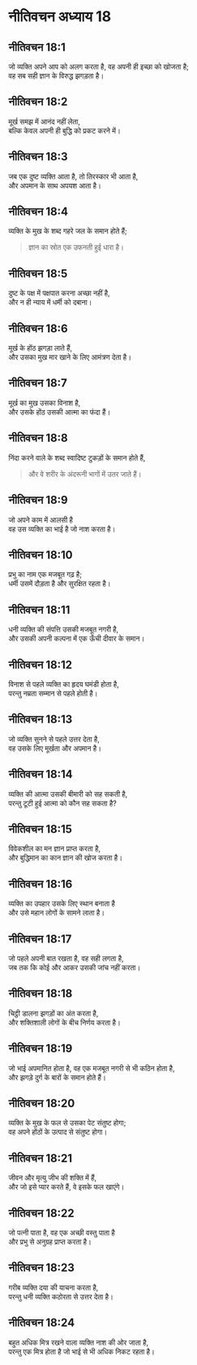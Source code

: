 # नीतिवचन अध्याय 18

## नीतिवचन 18:1

जो व्यक्ति अपने आप को अलग करता है, वह अपनी ही इच्छा को खोजता है;  
वह सब सही ज्ञान के विरुद्ध झगड़ता है।

## नीतिवचन 18:2

मूर्ख समझ में आनंद नहीं लेता,  
बल्कि केवल अपनी ही बुद्धि को प्रकट करने में।

## नीतिवचन 18:3

जब एक दुष्ट व्यक्ति आता है, तो तिरस्कार भी आता है,  
और अपमान के साथ अपयश आता है।

## नीतिवचन 18:4

व्यक्ति के मुख के शब्द गहरे जल के समान होते हैं;  
> ज्ञान का स्रोत एक उफनती हुई धारा है।

## नीतिवचन 18:5

दुष्ट के पक्ष में पक्षपात करना अच्छा नहीं है,  
और न ही न्याय में धर्मी को दबाना।

## नीतिवचन 18:6

मूर्ख के होंठ झगड़ा लाते हैं,  
और उसका मुख मार खाने के लिए आमंत्रण देता है।

## नीतिवचन 18:7

मूर्ख का मुख उसका विनाश है,  
और उसके होंठ उसकी आत्मा का फंदा हैं।

## नीतिवचन 18:8

निंदा करने वाले के शब्द स्वादिष्ट टुकड़ों के समान होते हैं,  
> और वे शरीर के अंदरूनी भागों में उतर जाते हैं।

## नीतिवचन 18:9

जो अपने काम में आलसी है  
वह उस व्यक्ति का भाई है जो नाश करता है।

## नीतिवचन 18:10

प्रभु का नाम एक मजबूत गढ़ है;  
धर्मी उसमें दौड़ता है और सुरक्षित रहता है।

## नीतिवचन 18:11

धनी व्यक्ति की संपत्ति उसकी मजबूत नगरी है,  
और उसकी अपनी कल्पना में एक ऊँची दीवार के समान।

## नीतिवचन 18:12

विनाश से पहले व्यक्ति का हृदय घमंडी होता है,  
परन्तु नम्रता सम्मान से पहले होती है।

## नीतिवचन 18:13

जो व्यक्ति सुनने से पहले उत्तर देता है,  
वह उसके लिए मूर्खता और अपमान है।

## नीतिवचन 18:14

व्यक्ति की आत्मा उसकी बीमारी को सह सकती है,  
परन्तु टूटी हुई आत्मा को कौन सह सकता है?

## नीतिवचन 18:15

विवेकशील का मन ज्ञान प्राप्त करता है,  
और बुद्धिमान का कान ज्ञान की खोज करता है।

## नीतिवचन 18:16

व्यक्ति का उपहार उसके लिए स्थान बनाता है  
और उसे महान लोगों के सामने लाता है।

## नीतिवचन 18:17

जो पहले अपनी बात रखता है, वह सही लगता है,  
जब तक कि कोई और आकर उसकी जांच नहीं करता।

## नीतिवचन 18:18

चिट्ठी डालना झगड़ों का अंत करता है,  
और शक्तिशाली लोगों के बीच निर्णय करता है।

## नीतिवचन 18:19

जो भाई अपमानित होता है, वह एक मजबूत नगरी से भी कठिन होता है,  
और झगड़े दुर्ग के बारों के समान होते हैं।

## नीतिवचन 18:20

व्यक्ति के मुख के फल से उसका पेट संतुष्ट होगा;  
वह अपने होंठों के उत्पाद से संतुष्ट होगा।

## नीतिवचन 18:21

जीवन और मृत्यु जीभ की शक्ति में हैं,  
और जो इसे प्यार करते हैं, वे इसके फल खाएंगे।

## नीतिवचन 18:22

जो पत्नी पाता है, वह एक अच्छी वस्तु पाता है  
और प्रभु से अनुग्रह प्राप्त करता है।

## नीतिवचन 18:23

गरीब व्यक्ति दया की याचना करता है,  
परन्तु धनी व्यक्ति कठोरता से उत्तर देता है।

## नीतिवचन 18:24

बहुत अधिक मित्र रखने वाला व्यक्ति नाश की ओर जाता है,  
परन्तु एक मित्र होता है जो भाई से भी अधिक निकट रहता है।
